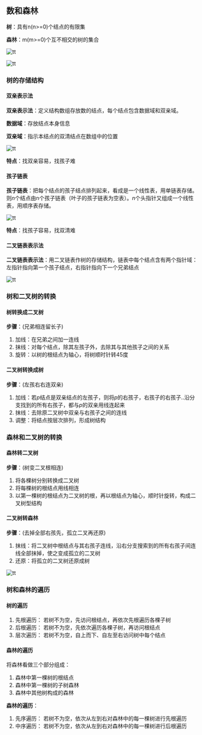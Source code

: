
## 数和森林
**树**：具有n(n>=0)个结点的有限集

**森林**：m(m>=0)个互不相交的树的集合

![tt](_images/树.png "tt")

![tt](_images/树_森林.png "tt")

### 树的存储结构
#### 双亲表示法
**双亲表示法**：定义结构数组存放数的结点，每个结点包含数据域和双亲域。

**数据域**：存放结点本身信息

**双亲域**：指示本结点的双清结点在数组中的位置

![tt](_images/树_双亲表示法.png "tt")

**特点**：找双亲容易，找孩子难

#### 孩子链表
**孩子链表**：把每个结点的孩子结点排列起来，看成是一个线性表，用单链表存储。则$n$个结点由n个孩子链表（叶子的孩子链表为空表）。$n$个头指针又组成一个线性表，用顺序表存储。

![tt](_images/树_孩子链表.png "tt")

**特点**：找孩子容易，找双清难

#### 二叉链表表示法
**二叉链表表示法**：用二叉链表作树的存储结构，链表中每个结点含有两个指针域：左指针指向第一个孩子结点，右指针指向下一个兄弟结点

![tt](_images/树_二叉链表表示法.png "tt")

### 树和二叉树的转换
#### 树转换成二叉树
**步骤**：(兄弟相连留长子)
1. 加线：在兄弟之间加一连线
1. 抹线：对每个结点，除其左孩子外，去除其与其他孩子之间的关系
1. 旋转：以树的根结点为轴心，将树顺时针转45度

#### 二叉树转换成树
**步骤**：(左孩右右连双亲)
1. 加线：若$p$结点是双亲结点的左孩子，则将$p$的右孩子，右孩子的右孩子..沿分支找到的所有右孩子，都与$p$的双亲用线连起来
1. 抹线：去除原二叉树中双亲与右孩子之间的连线
1. 调整：将结点按层次排列，形成树结构

### 森林和二叉树的转换
#### 森林转二叉树
**步骤**：(树变二叉根相连)
1. 将各棵树分别转换成二叉树
1. 将每棵树的根结点用线相连
1. 以第一棵树的根结点为二叉树的根，再以根结点为轴心，顺时针旋转，构成二叉树型结构

#### 二叉树转森林
**步骤**：(去掉全部右孩先，孤立二叉再还原)
1. 抹线：将二叉树中根结点与其右孩子连线，沿右分支搜索到的所有右孩子间连线全部抹掉，使之变成孤立的二叉树
1. 还原：将孤立的二叉树还原成树

![tt](_images/树_森林二叉树转换.png "tt")

### 树和森林的遍历
#### 树的遍历
1. 先根遍历： 若树不为空，先访问根结点，再依次先根遍历各棵子树
1. 后根遍历： 若树不为空，先依次遍历各棵子树，再访问根结点
1. 层次遍历： 若树不为空，自上而下、自左至右访问树中每个结点

#### 森林的遍历
将森林看做三个部分组成：
1. 森林中第一棵树的根结点
1. 森林中第一棵树的子树森林
1. 森林中其他树构成的森林

**森林的遍历**：
1. 先序遍历： 若树不为空，依次从左到右对森林中的每一棵树进行先根遍历
1. 中序遍历： 若树不为空，依次从左到右对森林中的每一棵树进行后根遍历

